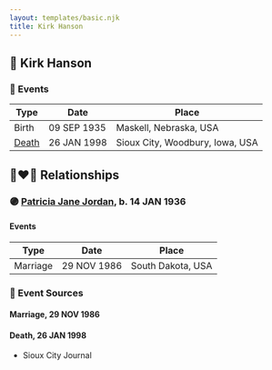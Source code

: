 ```yaml
---
layout: templates/basic.njk
title: Kirk Hanson
---
```

## 🔵 Kirk Hanson

### 📆 Events

Type | Date | Place
------ | ------ | ------
Birth | 09 SEP 1935 | Maskell, Nebraska, USA
[Death](#event-f0a04471-9dda-4eec-bf35-863bbe2a3439) | 26 JAN 1998 | Sioux City, Woodbury, Iowa, USA

## 👩‍❤️‍👨 Relationships

### 🟣 [Patricia Jane Jordan](/people/8/8578400), b. 14 JAN 1936

#### Events

Type | Date | Place
------ | ------ | ------
Marriage | 29 NOV 1986 | South Dakota, USA
### 📰 Event Sources

#### <a id="event-ca1dbb52-c942-446b-a1e4-34386f9975a5"></a> Marriage, 29 NOV 1986

#### <a id="event-f0a04471-9dda-4eec-bf35-863bbe2a3439"></a> Death, 26 JAN 1998
* Sioux City Journal